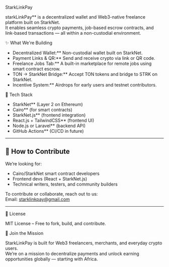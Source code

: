  StarkLinkPay

starkLinkPay** is a decentralized wallet and Web3-native freelance platform built on StarkNet.  
It enables seamless crypto payments, job-based escrow contracts, and link-based transactions — all within a non-custodial environment.



 ✨ What We're Building

- Decentralized Wallet:** Non-custodial wallet built on StarkNet.
- Payment Links & QR:** Send and receive crypto via link or QR code.
- Freelance Jobs Tab:** A built-in marketplace for remote jobs using smart contract escrow.
- TON → StarkNet Bridge:** Accept TON tokens and bridge to STRK on StarkNet.
- Incentive System:** Airdrops for early users and testnet contributors.



 🔧 Tech Stack

- StarkNet** (Layer 2 on Ethereum)
- Cairo** (for smart contracts)
- StarkNet.js** (frontend integration)
- React.js + TailwindCSS** (frontend UI)
- Node.js or Laravel** (backend API)
- GitHub Actions** (CI/CD in future)

---

## 🤝 How to Contribute

We’re looking for:
- Cairo/StarkNet smart contract developers  
- Frontend devs (React + StarkNet.js)  
- Technical writers, testers, and community builders

To contribute or collaborate, reach out to us:  
Email: [starklinkpay@gmail.com](mailto:starklinkpay@gmail.com)

---

 📄 License

MIT License – Free to fork, build, and contribute.



🚀 Join the Mission

StarkLinkPay is built for Web3 freelancers, merchants, and everyday crypto users.  
We’re on a mission to decentralize payments and unlock earning opportunities globally — starting with Africa.
